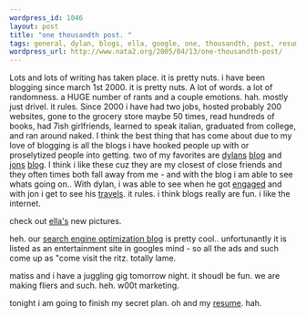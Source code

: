 ```yaml
--- 
wordpress_id: 1046
layout: post
title: "one thousandth post. "
tags: general, dylan, blogs, ella, google, one, thousandth, post, resume, jon, riottech
wordpress_url: http://www.nata2.org/2005/04/13/one-thousandth-post/
---
```

Lots and lots of writing has taken place.  it is pretty nuts. i have been blogging since march 1st 2000.  it is pretty nuts.  A lot of words. a lot of randomness. a HUGE number of rants and a couple emotions. hah. mostly just drivel. it rules. Since 2000 i have had two jobs, hosted probably 200 websites, gone to the grocery store maybe 50 times, read hundreds of books, had 7ish girlfriends, learned to speak italian, graduated from college, and ran around naked.  I think the best thing that has come about due to my love of blogging is all the blogs i have hooked people up with or proselytized people into getting. two of my favorites are <a href="http://nata2.info/?path=pictures%2Ffamily&img=dylan_walkman.jpg">dylans</a>  <a href="http://www.dylanreed.org/">blog</a> and <a href="http://nata2.info/?path=pictures%2Ffamily&img=jon.jpg">jons</a> <a href="http://in5anity.org/">blog</a>.  I think i like these cuz they are my closest of close friends and they often times both fall away from me - and with the blog i am able to see whats going on..  With dylan, i was able to see when he got <a href="http://www.dylanreed.org/2002/03/24/engaged/">engaged</a> and with jon i get to see his <a href="http://in5anity.org/?p=7">travels</a>. it rules. i think blogs really are fun.  i like the internet.

check out <a href="http://www.wretch.cc/album/pzella">ella's</a> new pictures.

heh. our <a href="http://www.riottech.net">search engine optimization blog</a> is pretty cool..  unfortunantly it is listed as an entertainment site in googles mind - so all the ads and such come up as "come visit the ritz. totally lame. 

matiss and i have a juggling gig tomorrow night. it shoudl be fun. we are making fliers and such.   heh. w00t marketing. 

tonight i am going to finish my secret plan. oh and my <a href="http://harperreed.org/resume">resume</a>. hah. 

